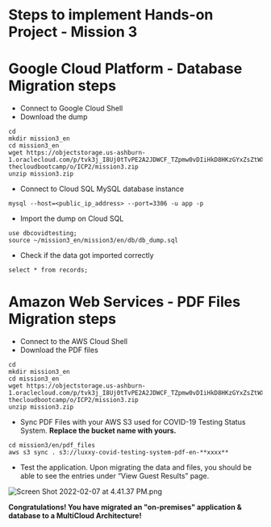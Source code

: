 # Steps to implement Hands-on Project - Mission 3

# Google Cloud Platform - Database Migration steps

- Connect to Google Cloud Shell
- Download the dump

```
cd
mkdir mission3_en
cd mission3_en
wget https://objectstorage.us-ashburn-1.oraclecloud.com/p/tvk3j_I8Uj0tTvPE2A2JDWCF_TZpmw0vDIiHkD8HKzGYxZsZtWXBfaURIZ4djW1k/n/idqfa2z2mift/b/eventos-thecloudbootcamp/o/ICP2/mission3.zip
unzip mission3.zip
```

- Connect to Cloud SQL MySQL database instance

```
mysql --host=<public_ip_address> --port=3306 -u app -p
```

- Import the dump on Cloud SQL

```
use dbcovidtesting;
source ~/mission3_en/mission3/en/db/db_dump.sql
```

- Check if the data got imported correctly

```
select * from records;
```

# Amazon Web Services - PDF Files Migration steps

- Connect to the AWS Cloud Shell
- Download the PDF files

```
cd
mkdir mission3_en
cd mission3_en
wget https://objectstorage.us-ashburn-1.oraclecloud.com/p/tvk3j_I8Uj0tTvPE2A2JDWCF_TZpmw0vDIiHkD8HKzGYxZsZtWXBfaURIZ4djW1k/n/idqfa2z2mift/b/eventos-thecloudbootcamp/o/ICP2/mission3.zip
unzip mission3.zip
```

- Sync PDF Files with your AWS S3 used for COVID-19 Testing Status System. **Replace the bucket name with yours.**

```
cd mission3/en/pdf_files
aws s3 sync . s3://luxxy-covid-testing-system-pdf-en-**xxxx**
```

- Test the application. Upon migrating the data and files, you should be able to see the entries  under “View Guest Results” page.

![Screen Shot 2022-02-07 at 4.41.37 PM.png](https://s3-us-west-2.amazonaws.com/secure.notion-static.com/889cac8a-6a55-45a8-af35-c2fc65a445d2/Screen_Shot_2022-02-07_at_4.41.37_PM.png)

**Congratulations! You have migrated an "on-premises" application & database to a MultiCloud Architecture!**
